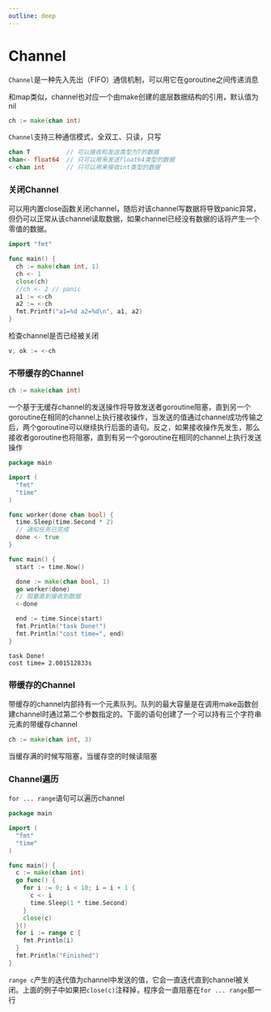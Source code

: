```yaml
---
outline: deep
---
```


# Channel

`Channel`是一种先入先出（FIFO）通信机制，可以用它在goroutine之间传递消息

和map类似，channel也对应一个由make创建的底层数据结构的引用，默认值为nil

```go
ch := make(chan int)
```

`Channel`支持三种通信模式，全双工、只读，只写

```go
chan T          // 可以接收和发送类型为T的数据
chan<- float64  // 只可以用来发送float64类型的数据
<-chan int      // 只可以用来接收int类型的数据
```

### 关闭Channel

可以用内置close函数关闭channel，随后对该channel写数据将导致panic异常，但仍可以正常从该channel读取数据，如果channel已经没有数据的话将产生一个零值的数据。

```go
import "fmt"

func main() {
  ch := make(chan int, 1)
  ch <- 1
  close(ch)
  //ch <- 2 // panic
  a1 := <-ch
  a2 := <-ch
  fmt.Printf("a1=%d a2=%d\n", a1, a2)
}
```

检查channel是否已经被关闭

```go
v, ok := <-ch
```

### 不带缓存的Channel

```go
ch := make(chan int)
```

一个基于无缓存channel的发送操作将导致发送者goroutine阻塞，直到另一个goroutine在相同的channel上执行接收操作，当发送的值通过channel成功传输之后，两个goroutine可以继续执行后面的语句。反之，如果接收操作先发生，那么接收者goroutine也将阻塞，直到有另一个goroutine在相同的channel上执行发送操作

```go
package main

import (
  "fmt"
  "time"
)

func worker(done chan bool) {
  time.Sleep(time.Second * 2)
  // 通知任务已完成
  done <- true
}

func main() {
  start := time.Now()

  done := make(chan bool, 1)
  go worker(done)
  // 阻塞直到接收到数据
  <-done

  end := time.Since(start)
  fmt.Println("task Done!")
  fmt.Println("cost time=", end)
}
```

```shell
task Done!
cost time= 2.001512833s
```

### 带缓存的Channel

带缓存的channel内部持有一个元素队列。队列的最大容量是在调用make函数创建channel时通过第二个参数指定的。下面的语句创建了一个可以持有三个字符串元素的带缓存channel

```go
ch := make(chan int, 3)
```

当缓存满的时候写阻塞，当缓存空的时候读阻塞

### Channel遍历

`for ... range`语句可以遍历channel

```go
package main

import (
  "fmt"
  "time"
)

func main() {
  c := make(chan int)
  go func() {
    for i := 0; i < 10; i = i + 1 {
      c <- i
      time.Sleep(1 * time.Second)
    }
    close(c)
  }()
  for i := range c {
    fmt.Println(i)
  }
  fmt.Println("Finished")
}
```

`range c`产生的迭代值为channel中发送的值，它会一直迭代直到channel被关闭。上面的例子中如果把`close(c)`注释掉，程序会一直阻塞在`for ... range`那一行
